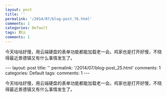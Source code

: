 ```yaml
---
layout: post
title: ''
permalink: '/2014/07/blog-post_76.html'
comments: 1
categories: Default
tags: 默认
comments: 1
---
```

<p dir="ltr">今天咕咕好慢，用云端硬盘的表单功能都能加载老一会。鸡家也是打开好慢，不晓得最近景德镇又有什么事情发生了。</p>---
layout: post
title: ''
permalink: '/2014/07/blog-post_25.html'
comments: 1
categories: Default
tags: 
comments: 1
---
<p dir="ltr">今天咕咕好慢，用云端硬盘的表单功能都能加载老一会。鸡家也是打开好慢，不晓得最近景德镇又有什么事情发生了。</p>